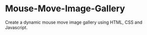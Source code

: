 # Mouse-Move-Image-Gallery
Create a dynamic mouse move image gallery using HTML, CSS and Javascript.
